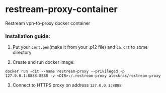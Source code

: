 # restream-proxy-container
Restream vpn-to-proxy docker container

### Installation guide:
1. Put your `cert.pem`(make it from your .p12 file) and `ca.crt` to some directory <DIR>
2. Create and run docker image:
  ```
  docker run -dit --name restream-proxy --privileged -p 127.0.0.1:8888:8888 -v <DIR>:/.restream-proxy alexkras/restream-proxy
  ```
3. Connect to HTTPS proxy on address `127.0.0.1:8888`
